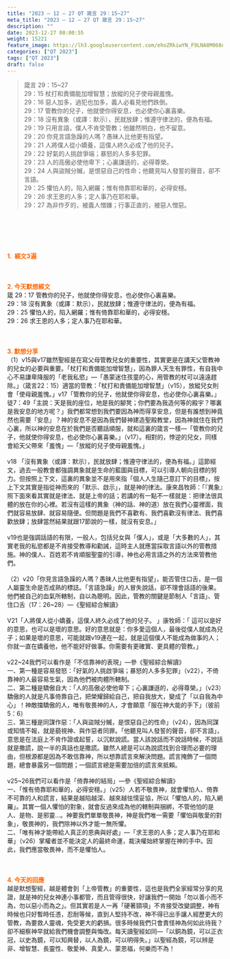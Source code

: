 ```yaml
---
title: "2023 – 12 – 27 QT 箴言 29：15~27"
meta_title: "2023 – 12 – 27 QT 箴言 29：15~27"
description: ""
date: 2023-12-27 00:00:55
weight: 15221
feature_image: https://lh3.googleusercontent.com/ehoZRkiwYN_F9LNA8M068AYxt73EavCZno-PD1cJRuf5BbSkQVUWr3gNEbt5kSs28Pb_Elg17kSrtf9ybWvojWoMV6I4tPM3vGRGDq6GkKkPdL2Gut4QAIw4-uykKUAtNiKgQKntvsU=w800
categories: ["QT 2023"]
tags: ["QT 2023"]
draft: false
---
```


<blockquote>箴言 29：15~27<br />
29：15 杖打和責備能加增智慧；放縱的兒子使母親羞愧。<br />
29：16 惡人加多，過犯也加多，義人必看見他們跌倒。<br />
29：17 管教你的兒子，他就使你得安息，也必使你心裏喜樂。<br />
29：18 沒有異象（或譯：默示），民就放肆；惟遵守律法的，便為有福。<br />
29：19 只用言語，僕人不肯受管教；他雖然明白，也不留意。<br />
29：20 你見言語急躁的人嗎？愚昧人比他更有指望。<br />
29：21 人將僕人從小嬌養，這僕人終久必成了他的兒子。<br />
29：22 好氣的人挑啟爭端；暴怒的人多多犯罪。<br />
29：23 人的高傲必使他卑下；心裏謙遜的，必得尊榮。<br />
29：24 人與盜賊分贓，是恨惡自己的性命；他聽見叫人發誓的聲音，卻不言語。<br />
29：25 懼怕人的，陷入網羅；惟有倚靠耶和華的，必得安穩。<br />
29：26 求王恩的人多；定人事乃在耶和華。<br />
29：27 為非作歹的，被義人憎嫌；行事正直的，被惡人憎惡。</blockquote><br />
&nbsp;<br />
<br />
&nbsp;<br />
<br />
<span style="color: #ff6600;"><strong>1.  經文3遍</strong></span><br />
<br />
&nbsp;<br />
<br />
<span style="color: #ff6600;"><strong>2. 今天默想經文<br />
</strong></span>箴 29：17 管教你的兒子，他就使你得安息，也必使你心裏喜樂。<br />
29：18 沒有異象（或譯：默示），民就放肆；惟遵守律法的，便為有福。<br />
29：25 懼怕人的，陷入網羅；惟有倚靠耶和華的，必得安穩。<br />
29：26 求王恩的人多；定人事乃在耶和華。<br />
<br />
&nbsp;<br />
<br />
<strong><span style="color: #ff6600;">3. 默想分享<br />
</span></strong>（1）v15與v17雖然聖經是在寫父母管教兒女的重要性，其實更是在講天父管教神的兒女的必要與重要。「杖打和責備能加增智慧」，因為罪人天生有罪性，有自我中心不易謙卑降服的「老我私慾」—「愚蒙迷住孩童的心，用管教的杖可以遠遠趕除。」（箴言22：15）適當的管教：「杖打和責備能加增智慧」（v15），放縱兒女則會「使母親羞愧。」v17「管教你的兒子，他就使你得安息，也必使你心裏喜樂。」徒7：49「主說：天是我的座位，地是我的腳凳；你們要為我造何等的殿宇？哪裏是我安息的地方呢？」我們都常想到我們要因為神而得享安息，但是有誰想到神竟然也需要「安息」？神的安息不是因為我們替神建造聖殿教堂，因為神就住在我們心裏，所以神的安息在於我們是否聽話順服，就和這裏的箴言一樣—「管教你的兒子，他就使你得安息，也必使你心裏喜樂。」（v17）。相對的，悖逆的兒女，同樣會給天父帶來「羞愧」—「放縱的兒子使母親羞愧。」<br />
<br />
v18 「沒有異象（或譯：默示），民就放肆；惟遵守律法的，便為有福。」這節經文，過去一般教會都強調異象就是生命的藍圖與目標，可以引導人朝向目標的努力。但按照上下文，這裏的異象並不是用來指「個人人生隨己意訂下的目標」，按上下文其實是指從神而來的「默示、啟示」，就是神的律法。康來昌牧師：「『異象』照下面來看其實就是律法、就是上帝的話；若講的有一點不一樣就是：把律法很具體的放在你的心裡。若沒有這樣的異象（神的話、神的道）放在我們心靈裡面，我們就容易放肆、就容易隨便。但問題是我們不喜歡有、我們喜歡沒有律法、我們喜歡放肆；放肆當然結果就跟17節說的一樣，就沒有安息。」<br />
<br />
v19也是強調話語的有限，一般人，包括兒女與「僕人」，或是「大多數的人」，其實老我的私慾都是不肯接受教導和勸誡，這時主人就應當採取言語以外的管教措施。神的僕人、百姓若不肯順服聖靈的引導，神也必用言語之外的方法來管教他們。<br />
<br />
（2）v20「你見言語急躁的人嗎？愚昧人比他更有指望」，能否管住口舌，是一個人屬靈生命是否成熟的標誌。「言語急躁」的人冒失說話，卻不理會話語的後果。他們被自己的血氣所轄制，自以為聰明。因此，管教的關鍵是節制人「言語」、管住口舌（17：26~28）—《聖經綜合解讀》<br />
<br />
V21「人將僕人從小嬌養，這僕人終久必成了他的兒子。 」康牧師：「 這可以是好的意思，也可以是壞的意思。好的意思就是：你多愛這個人，最後從僕人就成為兒子；如果是壞的意思，可能就跟v19連在一起，就是這個僕人不能成為做事的人；你就一直在嬌養他，他不能好好做事。你需要有更確實、更具體的管教。」<br />
<br />
v22~24我們可以看作是「不信靠神的表現」—參《聖經綜合解讀》<br />
一、第一種是容易發怒：「好氣的人挑啟爭端；暴怒的人多多犯罪」（v22），不倚靠神的人最容易生氣，因為他們被肉體所轄制。<br />
二、第二種是驕傲自大：「人的高傲必使他卑下；心裏謙遜的，必得尊榮。」（v23）驕傲的人就是凡事倚靠自己，把榮耀歸給自己，把自我放大，變成了「以自我為中心」！神敵擋驕傲的人，唯有敬畏神的人，才會願意「服在神大能的手下」（彼前5：6）<br />
三、第三種是同謀作惡：「人與盜賊分贓，是恨惡自己的性命」（v24），因為同謀或知情不報，就是藐視神、與作惡者同罪。「他聽見叫人發誓的聲音，卻不言語」，意思是在法庭上不肯作證或起誓，以沉默說謊。當人該說話而不說話時候，不說話就是撒謊，說一半的真話也是撒謊。雖然人總是可以為說謊找到合理而必要的理由，但根源都是因為不敢信靠神，所以想靠謊言來解決問題。謊言掩飾了一個問題，總會暴露另一個問題；一個謊言總是需要加倍的謊言來抵賴。<br />
<br />
v25~26我們可以看作是「倚靠神的結局」—參《聖經綜合解讀》<br />
一、「惟有倚靠耶和華的，必得安穩。」（v25）人若不敬畏神，就會懼怕人、倚靠不可靠的人和謊言，結果是越陷越深、越來越怯懦妥協，所以「懼怕人的，陷入網羅」。其實一個人懼怕的對象，就會反過來成為他的轄制與捆綁，不管他怕的是人、是物、是邪靈…。神要我們單單敬畏神，神是我們唯一需要「懼怕與敬愛的對象」，敬畏神的，我們除神以外才能一無所懼。<br />
二、「唯有神才能帶給人真正的恩典與好處」—「求王恩的人多；定人事乃在耶和華」（v26）掌權者並不能決定人的最終命運，裁決權始終掌握在神的手中。因此，我們應當敬畏神，而不是懼怕人。<br />
<br />
&nbsp;<br />
<br />
<strong style="font-size: inherit;"><span style="color: #ff6600;">4. 今天的回應<br />
</span></strong>越是默想聖經，越是體會到「上帝管教」的重要性，這也是我們全家經常分享的見證，就是神的兒女神連小事都管，而且管得很快，好讓我們一開始「勿以善小而不為，勿以惡小而為之」。但其實若是人一再「硬著頸項」不肯接受改變調整，神有時候也只好暫時任憑，忍耐等候，直到人堅持不改，神不得已出手讓人經歷更大的管教，為要救人靈魂，免受更大的虧損。很多時候我們只會責怪神為何如此待我？卻不細察神早就給我們機會調整與悔改。每天讀聖經如同—「以銅為鏡，可以正衣冠，以史為鏡，可以知興替，以人為鏡，可以明得失。」以聖經為鏡，可以辨是非、增智慧、長靈性、敬愛神、真愛人、蒙恩福，何樂而不為！<br />
<br />
&nbsp;<br />
<br />
&nbsp;<br />
<br />
&nbsp;<br />
<br />
<audio style="display: none;" controls="controls"></audio><br />
<br />
<audio style="display: none;" controls="controls"></audio><br />
<br />
<audio style="display: none;" controls="controls"></audio><br />
<br />
<audio style="display: none;" controls="controls"></audio><br />
<br />
<audio style="display: none;" controls="controls"></audio>
        